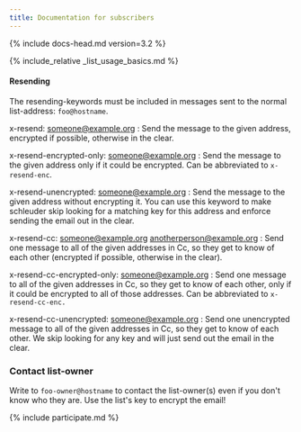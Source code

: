 ```yaml
---
title: Documentation for subscribers
---
```


{% include docs-head.md version=3.2 %}

{% include_relative _list_usage_basics.md %}


#### Resending

The resending-keywords must be included in messages sent to the normal list-address: `foo@hostname`.

x-resend: someone@example.org
: Send the message to the given address, encrypted if possible, otherwise in the clear.

x-resend-encrypted-only: someone@example.org
: Send the message to the given address only if it could be encrypted. Can be abbreviated to `x-resend-enc`.

x-resend-unencrypted: someone@example.org
: Send the message to the given address without encrypting it. You can use this keyword to make schleuder skip looking for a matching key for this address and enforce sending the email out in the clear.

x-resend-cc: someone@example.org anotherperson@example.org
: Send one message to all of the given addresses in Cc, so they get to know of each other (encrypted if possible, otherwise in the clear).

x-resend-cc-encrypted-only: someone@example.org
: Send one message to all of the given addresses in Cc, so they get to know of each other, only if it could be encrypted to all of those addresses. Can be abbreviated to `x-resend-cc-enc.`

x-resend-cc-unencrypted: someone@example.org
: Send one unencrypted message to all of the given addresses in Cc, so they get to know of each other. We skip looking for any key and will just send out the email in the clear.


### Contact list-owner

Write to `foo-owner@hostname` to contact the list-owner(s) even if you don't know who they are. Use the list's key to encrypt the email!


{% include participate.md %}
